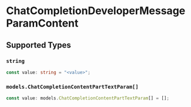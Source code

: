 # ChatCompletionDeveloperMessageParamContent


## Supported Types

### `string`

```typescript
const value: string = "<value>";
```

### `models.ChatCompletionContentPartTextParam[]`

```typescript
const value: models.ChatCompletionContentPartTextParam[] = [];
```

